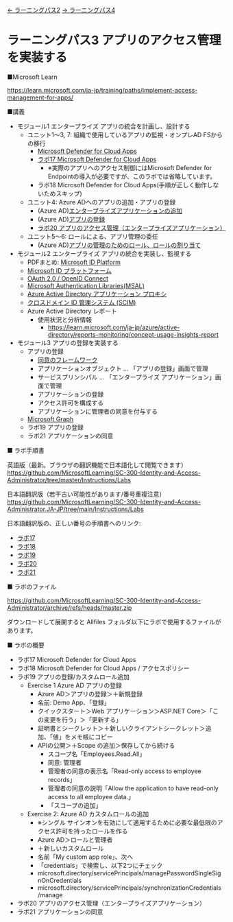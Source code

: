 [← ラーニングパス2](lp02.md)
[→ ラーニングパス4](lp04.md)

# ラーニングパス3 アプリのアクセス管理を実装する

■Microsoft Learn

https://learn.microsoft.com/ja-jp/training/paths/implement-access-management-for-apps/

■講義

- モジュール1 エンタープライズ アプリの統合を計画し、設計する
  - ユニット1～3, 7: 組織で使用しているアプリの監視・オンプレAD FSからの移行
    - [Microsoft Defender for Cloud Apps](../SC/mdca.md)
    - [ラボ17 Microsoft Defender for Cloud Apps](https://microsoftlearning.github.io/SC-300-Identity-and-Access-Administrator.JA-JP/Instructions/Labs/Lab_17_DefenderForCloudAppsDiscoveryAndRestrictions.html)
      - ※実際のアプリへのアクセス制御にはMicrosoft Defender for Endpointの導入が必要ですが、このラボでは省略しています。
    - ラボ18 Microsoft Defender for Cloud Apps(手順が正しく動作しないためスキップ)
  - ユニット4: Azure ADへのアプリの追加・アプリの登録
    - (Azure AD)[エンタープライズアプリケーションの追加](../SC/enterprise-app.md)
    - (Azure AD)[アプリの登録](../SC/app-registration.md)
    - [ラボ20 アプリのアクセス管理（エンタープライズアプリケーション）](https://microsoftlearning.github.io/SC-300-Identity-and-Access-Administrator.JA-JP/Instructions/Labs/Lab_20_ImplementAccessManagementForApps.html)
  - ユニット5～6: ロールによる、アプリ管理の委任
    - (Azure AD)[アプリの管理のためのロール、ロールの割り当て](../SC/app-role.md)
- モジュール2 エンタープライズ アプリの統合を実装し、監視する
  - PDFまとめ: [Microsoft ID Platform](../SC/pdf/Microsoft%20ID%20Platform.pdf)
  - [Microsoft ID プラットフォーム](../AZ-204/mod06-04-id-platform.md)
  - [OAuth 2.0 / OpenID Connect](../general/oauth-oidc.md)
  - [Microsoft Authentication Libraries(MSAL)](../AZ-204/mod06-02-msal.md)
  - [Azure Active Directory アプリケーション プロキシ](../SC/application-proxy.md)
  - [クロスドメイン ID 管理システム (SCIM)](../SC/scim.md)
  - Azure Active Directory レポート
    - 使用状況と分析情報
      - https://learn.microsoft.com/ja-jp/azure/active-directory/reports-monitoring/concept-usage-insights-report
- モジュール3 アプリの登録を実装する
  - アプリの登録
    - [同意のフレームワーク](../SC/consent-framework.md)
    - アプリケーションオブジェクト ... 「アプリの登録」画面で管理
    - サービスプリンシパル ... 「エンタープライズ アプリケーション」画面で管理
    - アプリケーションの登録
    - アクセス許可を構成する
    - アプリケーションに管理者の同意を付与する
  - [Microsoft Graph](../AZ-204/mod06-08-graph.md)
  - ラボ19 アプリの登録
  - ラボ21 アプリケーションの同意


■ ラボ手順書

英語版（最新。ブラウザの翻訳機能で日本語化して閲覧できます）
https://github.com/MicrosoftLearning/SC-300-Identity-and-Access-Administrator/tree/master/Instructions/Labs

日本語翻訳版（若干古い可能性があります/番号重複注意）
https://github.com/MicrosoftLearning/SC-300-Identity-and-Access-Administrator.JA-JP/tree/main/Instructions/Labs

日本語翻訳版の、正しい番号の手順書へのリンク:

- [ラボ17](https://github.com/MicrosoftLearning/SC-300-Identity-and-Access-Administrator.JA-JP/blob/main/Instructions/Labs/Lab_17_DefenderForCloudAppsDiscoveryAndRestrictions.md)
- [ラボ18](https://github.com/MicrosoftLearning/SC-300-Identity-and-Access-Administrator.JA-JP/blob/main/Instructions/Labs/Lab_18_DefenderForCloudAppsAccessPolicies.md)
- [ラボ19](https://github.com/MicrosoftLearning/SC-300-Identity-and-Access-Administrator.JA-JP/blob/main/Instructions/Labs/Lab_19_RegisterAnApplication.md)
- [ラボ20](https://github.com/MicrosoftLearning/SC-300-Identity-and-Access-Administrator.JA-JP/blob/main/Instructions/Labs/Lab_20_ImplementAccessManagementForApps.md)
- [ラボ21](https://github.com/MicrosoftLearning/SC-300-Identity-and-Access-Administrator.JA-JP/blob/main/Instructions/Labs/Lab_21_GrantTenantWideAdminConsentToAnApplication.md)

■ ラボのファイル

https://github.com/MicrosoftLearning/SC-300-Identity-and-Access-Administrator/archive/refs/heads/master.zip

ダウンロードして展開すると Allfiles フォルダ以下にラボで使用するファイルがあります。

■ ラボの概要

- ラボ17 Microsoft Defender for Cloud Apps
- ラボ18 Microsoft Defender for Cloud Apps / アクセスポリシー
- ラボ19 アプリの登録/カスタムロール追加
  - Exercise 1 Azure AD アプリの登録
    - Azure AD＞アプリの登録＞＋新規登録
    - 名前: Demo App、「登録」
    - クイックスタート＞Web アプリケーション＞ASP.NET Core＞「この変更を行う」＞「更新する」
    - 証明書とシークレット＞＋新しいクライアントシークレット＞追加、「値」をメモ帳にコピー
    - APIの公開＞＋Scope の追加＞保存してから続ける
      - スコープ名「Employees.Read.All」
      - 同意: 管理者
      - 管理者の同意の表示名「Read-only access to employee records」
      - 管理者の同意の説明「Allow the application to have read-only access to all employee data.」
      - 「スコープの追加」
  - Exercise 2: Azure AD カスタムロールの追加
    - ※シングル サインオンを有効にして適用するために必要な最低限のアクセス許可を持ったロールを作る
    - Azure AD＞ロールと管理者
    - ＋新しいカスタムロール
    - 名前「My custom app role」、次へ
    - 「credentials」で検索し、以下2つにチェック
    - microsoft.directory/servicePrincipals/managePasswordSingleSignOnCredentials
    - microsoft.directory/servicePrincipals/synchronizationCredentials/manage
- ラボ20 アプリのアクセス管理（エンタープライズアプリケーション）
- ラボ21 アプリケーションの同意
